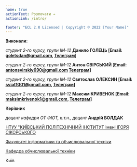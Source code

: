 ```yaml
---
home: true
actionText: Розпочати →
actionLink: /intro/

footer: "ECL 2.0 Licensed | Copyright © 2022 [Your Name]"
---
```



**Виконали:** 


*студент 2-го курсу, групи ІМ-12*<span padding-right:5em></span> **Данило ГОЛЕЦЬ [Email: goletsdan@gmail.com, <a href="https://t.me/dnlglts">Телеграм</a>]**

*студент 2-го курсу, групи ІМ-12*<span padding-right:5em></span> **Антон СВІРСЬКИЙ [Email: antonsvirskiy690@gmail.com <a href="https://t.me/Stoopiddum">Телеграм</a>]**

*студент 2-го курсу, групи ІМ-12*<span padding-right:5em></span> **Святослав ОЛЕКСИН [Email: sviat1001@gmail.com, <a href="https://t.me/usnder">Телеграм</a>]**

*студент 2-го курсу, групи ІМ-12*<span padding-right:5em></span> **Максим КРИВЕНОК [Email: maksimkrivenok1@gmail.com, <a href="https://t.me/dok_and_max">Телеграм</a>]**


**Керівник**

*доцент кафедри ОТ ФІОТ, к.т.н., доцент*<span padding-right:5em></span> **Андрій БОЛДАК** 

[НТУУ "КИЇВСЬКИЙ ПОЛІТЕХНІЧНИЙ ІНСТИТУТ імені ІГОРЯ СІКОРСЬКОГО](https://kpi.ua/)

[Факультет інформатики та обчислювальної техніки](https://fiot.kpi.ua/)

[Кафедра обчислювальної техніки](https://comsys.kpi.ua/)

Київ
